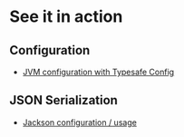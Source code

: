 # See it in action

## Configuration
* [JVM configuration with Typesafe Config](https://www.stubbornjava.com/posts/environment-aware-configuration-with-typesafe-config)

## JSON Serialization
* [Jackson configuration / usage](https://www.stubbornjava.com/posts/practical-jackson-objectmapper-configuration)
